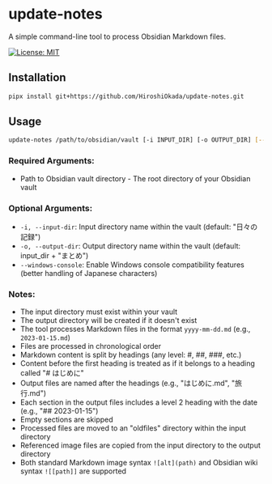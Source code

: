 # update-notes

A simple command-line tool to process Obsidian Markdown files.

[![License: MIT](https://img.shields.io/badge/License-MIT-yellow.svg)](https://opensource.org/licenses/MIT)

## Installation

```bash
pipx install git+https://github.com/HiroshiOkada/update-notes.git
```

## Usage

```bash
update-notes /path/to/obsidian/vault [-i INPUT_DIR] [-o OUTPUT_DIR] [--windows-console]
```

### Required Arguments:
- Path to Obsidian vault directory - The root directory of your Obsidian vault

### Optional Arguments:
- `-i, --input-dir`: Input directory name within the vault (default: "日々の記録")
- `-o, --output-dir`: Output directory name within the vault (default: input_dir + "まとめ")
- `--windows-console`: Enable Windows console compatibility features (better handling of Japanese characters)

### Notes:
- The input directory must exist within your vault
- The output directory will be created if it doesn't exist
- The tool processes Markdown files in the format `yyyy-mm-dd.md` (e.g., `2023-01-15.md`)
- Files are processed in chronological order
- Markdown content is split by headings (any level: #, ##, ###, etc.)
- Content before the first heading is treated as if it belongs to a heading called "# はじめに"
- Output files are named after the headings (e.g., "はじめに.md", "旅行.md")
- Each section in the output files includes a level 2 heading with the date (e.g., "## 2023-01-15")
- Empty sections are skipped
- Processed files are moved to an "oldfiles" directory within the input directory
- Referenced image files are copied from the input directory to the output directory
- Both standard Markdown image syntax `![alt](path)` and Obsidian wiki syntax `![[path]]` are supported
